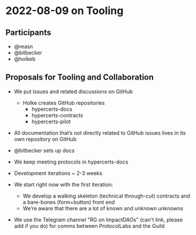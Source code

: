 # 2022-08-09 on Tooling

## Participants
* @reasn
* @bitbecker
* @holkeb

## Proposals for Tooling and Collaboration
* We put issues and related discussions on GitHub
  * Holke creates GitHub repositories
    * hypercerts-docs
    * hypercerts-contracts
    * hypercerts-pilot

* All documentation that’s not directly related to GitHub issues lives in its own repository on GitHub
* @bitbecker sets up docs
* We keep meeting protocols in hypercerts-docs
* Development iterations ~ 2-3 weeks
* We start right now with the first iteration:
  * We develop a walking skeleton (technical through-cut) contracts and a bare-bones (form+button) front end
  * We’re aware that there are a lot of known and unknown unknowns
* We use the Telegram channel "RG on ImpactDAOs" (can't link, please add if you do) for comms between ProtocolLabs and the Guild
